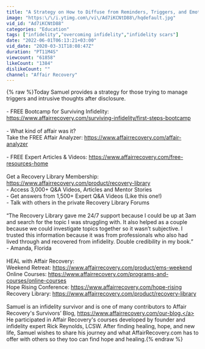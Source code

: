 ```yaml
---
title: "A Strategy on How to Diffuse from Reminders, Triggers, and Emotional Flooding after Infidelity"
image: "https:\/\/i.ytimg.com\/vi\/Ad7iKCNtD88\/hqdefault.jpg"
vid_id: "Ad7iKCNtD88"
categories: "Education"
tags: ["infidelity","overcoming infidelity","infidelity scars"]
date: "2022-06-01T06:13:21+03:00"
vid_date: "2020-03-31T18:08:47Z"
duration: "PT11M4S"
viewcount: "61858"
likeCount: "1384"
dislikeCount: ""
channel: "Affair Recovery"
---
```

{% raw %}Today Samuel provides a strategy for those trying to manage triggers and intrusive thoughts after disclosure.<br /><br />- FREE Bootcamp for Surviving Infidelity: <a rel="nofollow" target="blank" href="https://www.affairrecovery.com/surviving-infidelity/first-steps-bootcamp">https://www.affairrecovery.com/surviving-infidelity/first-steps-bootcamp</a> <br /><br />- What kind of affair was it?<br />Take the FREE Affair Analyzer:  <a rel="nofollow" target="blank" href="https://www.affairrecovery.com/affair-analyzer">https://www.affairrecovery.com/affair-analyzer</a><br /><br />- FREE Expert Articles &amp; Videos: <a rel="nofollow" target="blank" href="https://www.affairrecovery.com/free-resources-home">https://www.affairrecovery.com/free-resources-home</a>  <br /><br />Get a Recovery Library Membership: <a rel="nofollow" target="blank" href="https://www.affairrecovery.com/product/recovery-library">https://www.affairrecovery.com/product/recovery-library</a><br />- Access 3,000+ Q&amp;A Videos, Articles and Mentor Stories<br />- Get answers from 1,500+ Expert Q&amp;A Videos (Like this one!)<br />- Talk with others in the private Recovery Library Forums<br /><br />“The Recovery Library gave me 24/7 support because I could be up at 3am and search for the topic I was struggling with. It also helped as a couple because we could investigate topics together so it wasn’t subjective. I trusted this information because it was from professionals who also had lived through and recovered from infidelity. Double credibility in my book.”<br /> - Amanda, Florida<br /><br />HEAL with Affair Recovery:<br />Weekend Retreat: <a rel="nofollow" target="blank" href="https://www.affairrecovery.com/product/ems-weekend">https://www.affairrecovery.com/product/ems-weekend</a> <br />Online Courses: <a rel="nofollow" target="blank" href="https://www.affairrecovery.com/programs-and-courses/online-courses">https://www.affairrecovery.com/programs-and-courses/online-courses</a> <br />Hope Rising Conference: <a rel="nofollow" target="blank" href="https://www.affairrecovery.com/hope-rising">https://www.affairrecovery.com/hope-rising</a> <br />Recovery Library: <a rel="nofollow" target="blank" href="https://www.affairrecovery.com/product/recovery-library">https://www.affairrecovery.com/product/recovery-library</a>   <br /><br />Samuel is an infidelity survivor and is one of many contributors to Affair Recovery's Survivors’ Blog, <a rel="nofollow" target="blank" href="https://www.affairrecovery.com/our-blog.">https://www.affairrecovery.com/our-blog.</a> He participated in Affair Recovery's courses developed by founder and infidelity expert Rick Reynolds, LCSW. After finding healing, hope, and new life, Samuel wishes to share his journey and what AffairRecovery.com has to offer with others so they too can find hope and healing.{% endraw %}

